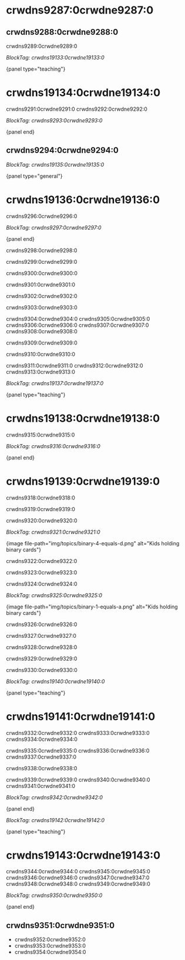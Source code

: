 # crwdns9287:0crwdne9287:0

## crwdns9288:0crwdne9288:0

crwdns9289:0crwdne9289:0

*BlockTag: crwdns19133:0crwdne19133:0*

{panel type="teaching"}

# crwdns19134:0crwdne19134:0

crwdns9291:0crwdne9291:0 crwdns9292:0crwdne9292:0

*BlockTag: crwdns9293:0crwdne9293:0*

{panel end}

## crwdns9294:0crwdne9294:0

*BlockTag: crwdns19135:0crwdne19135:0*

{panel type="general"}

# crwdns19136:0crwdne19136:0

crwdns9296:0crwdne9296:0

*BlockTag: crwdns9297:0crwdne9297:0*

{panel end}

crwdns9298:0crwdne9298:0

crwdns9299:0crwdne9299:0

crwdns9300:0crwdne9300:0

crwdns9301:0crwdne9301:0

crwdns9302:0crwdne9302:0

crwdns9303:0crwdne9303:0

crwdns9304:0crwdne9304:0 crwdns9305:0crwdne9305:0 crwdns9306:0crwdne9306:0 crwdns9307:0crwdne9307:0 crwdns9308:0crwdne9308:0

crwdns9309:0crwdne9309:0

crwdns9310:0crwdne9310:0

crwdns9311:0crwdne9311:0 crwdns9312:0crwdne9312:0 crwdns9313:0crwdne9313:0

*BlockTag: crwdns19137:0crwdne19137:0*

{panel type="teaching"}

# crwdns19138:0crwdne19138:0

crwdns9315:0crwdne9315:0

*BlockTag: crwdns9316:0crwdne9316:0*

{panel end}

# crwdns19139:0crwdne19139:0

crwdns9318:0crwdne9318:0

crwdns9319:0crwdne9319:0

crwdns9320:0crwdne9320:0

*BlockTag: crwdns9321:0crwdne9321:0*

{image file-path="img/topics/binary-4-equals-d.png" alt="Kids holding binary cards"}

crwdns9322:0crwdne9322:0

crwdns9323:0crwdne9323:0

crwdns9324:0crwdne9324:0

*BlockTag: crwdns9325:0crwdne9325:0*

{image file-path="img/topics/binary-1-equals-a.png" alt="Kids holding binary cards"}

crwdns9326:0crwdne9326:0

crwdns9327:0crwdne9327:0

crwdns9328:0crwdne9328:0

crwdns9329:0crwdne9329:0

crwdns9330:0crwdne9330:0

*BlockTag: crwdns19140:0crwdne19140:0*

{panel type="teaching"}

# crwdns19141:0crwdne19141:0

crwdns9332:0crwdne9332:0 crwdns9333:0crwdne9333:0 crwdns9334:0crwdne9334:0

crwdns9335:0crwdne9335:0 crwdns9336:0crwdne9336:0 crwdns9337:0crwdne9337:0

crwdns9338:0crwdne9338:0

crwdns9339:0crwdne9339:0 crwdns9340:0crwdne9340:0 crwdns9341:0crwdne9341:0

*BlockTag: crwdns9342:0crwdne9342:0*

{panel end}

*BlockTag: crwdns19142:0crwdne19142:0*

{panel type="teaching"}

# crwdns19143:0crwdne19143:0

crwdns9344:0crwdne9344:0 crwdns9345:0crwdne9345:0 crwdns9346:0crwdne9346:0 crwdns9347:0crwdne9347:0 crwdns9348:0crwdne9348:0 crwdns9349:0crwdne9349:0

*BlockTag: crwdns9350:0crwdne9350:0*

{panel end}

## crwdns9351:0crwdne9351:0

- crwdns9352:0crwdne9352:0
- crwdns9353:0crwdne9353:0
- crwdns9354:0crwdne9354:0